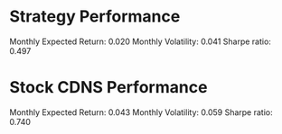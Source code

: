 # Strategy Performance
Monthly Expected Return: 0.020
Monthly Volatility: 0.041
Sharpe ratio: 0.497
# Stock CDNS Performance
Monthly Expected Return: 0.043
Monthly Volatility: 0.059
Sharpe ratio: 0.740
